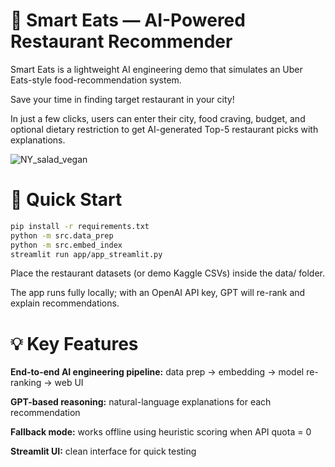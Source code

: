 # 🥗 Smart Eats — AI-Powered Restaurant Recommender

Smart Eats is a lightweight AI engineering demo that simulates an Uber Eats-style food-recommendation system.

Save your time in finding target restaurant in your city!

In just a few clicks, users can enter their city, food craving, budget, and optional dietary restriction to get AI-generated Top-5 restaurant picks with explanations.

![NY_salad_vegan](https://github.com/user-attachments/assets/3ca2004d-7c48-414b-a997-0a5cf8197307)

# 🚀 Quick Start
```bash
pip install -r requirements.txt
python -m src.data_prep
python -m src.embed_index
streamlit run app/app_streamlit.py
```

Place the restaurant datasets (or demo Kaggle CSVs) inside the data/ folder.

The app runs fully locally; with an OpenAI API key, GPT will re-rank and explain recommendations.

# 💡 Key Features

**End-to-end AI engineering pipeline:** data prep → embedding → model re-ranking → web UI

**GPT-based reasoning:** natural-language explanations for each recommendation

**Fallback mode:** works offline using heuristic scoring when API quota = 0

**Streamlit UI:** clean interface for quick testing
